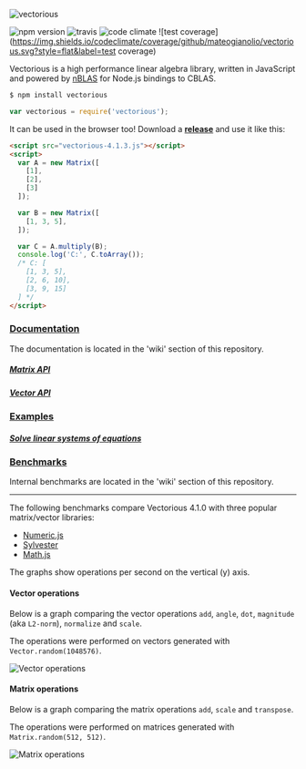 ![vectorious](https://github.com/mateogianolio/vectorious/raw/master/logo.gif)

![npm version](https://img.shields.io/npm/v/vectorious.svg?label=version&style=flat) ![travis](https://img.shields.io/travis/mateogianolio/vectorious.svg?style=flat)
![code climate](https://img.shields.io/codeclimate/github/mateogianolio/vectorious.svg?style=flat) ![test coverage](https://img.shields.io/codeclimate/coverage/github/mateogianolio/vectorious.svg?style=flat&label=test coverage)

Vectorious is a high performance linear algebra library, written in JavaScript and powered by [nBLAS](https://github.com/mateogianolio/nblas) for Node.js bindings to CBLAS.

```bash
$ npm install vectorious
```

```javascript
var vectorious = require('vectorious');
```

It can be used in the browser too! Download a  [**release**](https://github.com/mateogianolio/vectorious/releases) and use it like this:

```html
<script src="vectorious-4.1.3.js"></script>
<script>
  var A = new Matrix([
    [1],
    [2],
    [3]
  ]);

  var B = new Matrix([
    [1, 3, 5],
  ]);

  var C = A.multiply(B);
  console.log('C:', C.toArray());
  /* C: [
    [1, 3, 5],
    [2, 6, 10],
    [3, 9, 15]
  ] */
</script>
```

### [Documentation](https://github.com/mateogianolio/vectorious/wiki)

The documentation is located in the 'wiki' section of this repository.

##### [Matrix API ](https://github.com/mateogianolio/vectorious/wiki/Matrix-API)
##### [Vector API](https://github.com/mateogianolio/vectorious/wiki/Vector-API)

### [Examples](https://github.com/mateogianolio/vectorious/tree/master/examples)

##### [Solve linear systems of equations](https://github.com/mateogianolio/vectorious/tree/master/examples/linsolve.js)

### [Benchmarks](https://github.com/mateogianolio/vectorious/wiki/Benchmarks)

Internal benchmarks are located in the 'wiki' section of this repository.

---

The following benchmarks compare Vectorious 4.1.0 with three popular matrix/vector libraries:

* [Numeric.js](http://www.numericjs.com)
* [Sylvester](http://sylvester.jcoglan.com)
* [Math.js](http://mathjs.org)

The graphs show operations per second on the vertical (y) axis.

#### Vector operations

Below is a graph comparing the vector operations `add`, `angle`, `dot`, `magnitude` (aka `L2-norm`), `normalize` and `scale`.

The operations were performed on vectors generated with `Vector.random(1048576)`.

![Vector operations](https://github.com/mateogianolio/vectorious/raw/master/benchmarks/vector_ops.png)

#### Matrix operations

Below is a graph comparing the matrix operations `add`, `scale` and `transpose`.

The operations were performed on matrices generated with `Matrix.random(512, 512)`.

![Matrix operations](https://github.com/mateogianolio/vectorious/raw/master/benchmarks/matrix_ops.png)
